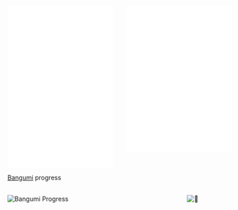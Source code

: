 [<img align="left" width="47%" alt="🦑" src="https://raw.githubusercontent.com/THU-Pieris/THU-Pieris/main/github-metrics.svg">](#)

[<img align="right" width="47%" alt="🦑" src="https://raw.githubusercontent.com/THU-Pieris/THU-Pieris/main/metrics.plugin.anilist.characters.svg">](https://anilist.co/user/Pieris/)

<br clear="both">

[Bangumi](https://bgm.tv/user/gamut) progress

<br clear="both">

<img align="left" width="70%" alt="Bangumi Progress" src="https://bangumi-mosaic-tile.aho.im/users/gamut/timelines/progress.svg">

<img align="right" width="20%" alt="🦑" src="https://count.getloli.com/get/@pieris05?theme=moebooru">
